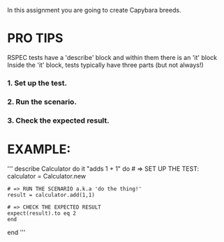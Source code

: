 In this assignment you are going to create Capybara breeds.

# PRO TIPS
RSPEC tests have a 'describe' block and within them there is an 'it' block
Inside the 'it' block, tests typically have three parts (but not always!)
### 1. Set up the test.
### 2. Run the scenario.
### 3. Check the expected result.

# EXAMPLE:
'''
describe Calculator do
	it "adds 1 + 1" do
	  # => SET UP THE TEST:
	  calculator = Calculator.new

    # => RUN THE SCENARIO a.k.a 'do the thing!'
    result = calculator.add(1,1)

    # => CHECK THE EXPECTED RESULT
    expect(result).to eq 2
	end
end
'''
